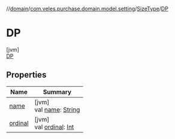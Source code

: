 //[domain](../../../../index.md)/[com.veles.purchase.domain.model.setting](../../index.md)/[SizeType](../index.md)/[DP](index.md)

# DP

[jvm]\
[DP](index.md)

## Properties

| Name | Summary |
|---|---|
| [name](../-p-e-r-c-e-n-t/index.md#-372974862%2FProperties%2F-1078502285) | [jvm]<br>val [name](../-p-e-r-c-e-n-t/index.md#-372974862%2FProperties%2F-1078502285): [String](https://kotlinlang.org/api/latest/jvm/stdlib/kotlin/-string/index.html) |
| [ordinal](../-p-e-r-c-e-n-t/index.md#-739389684%2FProperties%2F-1078502285) | [jvm]<br>val [ordinal](../-p-e-r-c-e-n-t/index.md#-739389684%2FProperties%2F-1078502285): [Int](https://kotlinlang.org/api/latest/jvm/stdlib/kotlin/-int/index.html) |
